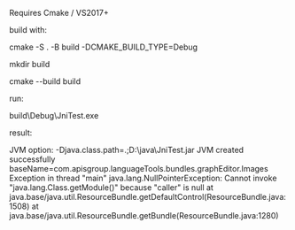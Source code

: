 Requires Cmake / VS2017+

build with:

cmake -S . -B build -DCMAKE_BUILD_TYPE=Debug

mkdir build

cmake --build build

run:

build\Debug\JniTest.exe

result:

JVM option: -Djava.class.path=.;D:\java\JniTest.jar
JVM created successfully
baseName=com.apisgroup.languageTools.bundles.graphEditor.Images
Exception in thread "main" java.lang.NullPointerException: Cannot invoke "java.lang.Class.getModule()" because "caller" is null
        at java.base/java.util.ResourceBundle.getDefaultControl(ResourceBundle.java:1508)
        at java.base/java.util.ResourceBundle.getBundle(ResourceBundle.java:1280)
